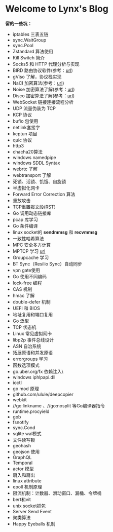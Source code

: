 # Welcome to Lynx's Blog

**留的一些坑：**

- iptables 三表五链
- sync.WaitGroup
- sync.Pool
- Zstandard 算法使用
- Kill Switch 简介
- Socks5 和 HTTP 代理分析与实现
- BIRD 路由协议软件(参考：[url](https://soha.moe/post/bird-bgp-kickstart.html#1-%E4%BB%80%E4%B9%88%E6%98%AF-bird))
- gViso 了解，协议栈实现
- NaCI 加密算法(参考：[url](https://segmentfault.com/a/1190000000476866))
- Noise 加密算法了解(参考：[url](http://www.noiseprotocol.org/noise.html))
- Disco 加密算法了解(参考：[url](https://www.discocrypto.com/#/))
- WebSocket 链接连接流程分析
- UDP 流量伪装为 TCP
- KCP 协议
- bufio 包使用
- netlink套接字
- kcptun 项目
- quic 协议
- http3
- chacha20算法
- windows namedpipe
- windows SDDL Syntax
- webrtc 了解
- webtransport 了解
- 死锁、活锁、饥饿、自旋锁
- 半虚拟化网卡
- Forward Error Correction 算法
- 重放攻击
- TCP重置报文段(RST)
- Go 调用动态链接库
- pcap 库学习
- Go 条件编译
- linux socket的 **sendmmsg** 和 **recvmmsg** 
- 一致性哈希算法
- MPC 安全多方计算
- MPTCP 学习 [url](https://mp.weixin.qq.com/s/aC7omLYJ6Anm9f-8b4qYAg)
- Groupcache 学习
- BT Sync（Resilio Sync）自动同步
- vpn gate使用
- Go 使用不同编码
- lock-free 编程
- CAS 机制
- hmac 了解
- double-defer 机制
- UEFI 和 BIOS
- 地址复用和端口复用
- Go 泛型
- TCP 状态机
- Linux 常见虚拟网卡
- libp2p 事件总线设计
- ASN 自治系统
- 拓展原语和并发原语
- errorgroups 学习
- 函数选项模式
- go.uber.org/fx 依赖注入\
- windows iphlpapi.dll
- ioctl
- go mod 原理
- github.com/ulule/deepcopier
- webkit
- //go:linkname 、//go:nosplit 等Go编译器指令
- runtime.procyield
- gob
- fsnotify
- sync.Cond
- sqlite wal模式
- 文件读写锁
- geohash
- geojson 使用
- GraphQL
- Temporal 
- actor 模型
- 扇入和扇出
- linux attribute
- epoll 机制原理
- 限流机制：计数器、滑动窗口、漏桶、令牌桶
- bert和vit 
- unix socket抓包
- Server Send Event
- 聚类算法
- Happy Eyeballs 机制
